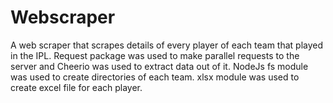 # Webscraper
A web scraper that scrapes details of every player of each team that played in the IPL.
Request package was used to make parallel requests to the server and Cheerio was used to extract data out of it.
NodeJs fs module was used to create directories of each team. 
xlsx module was used to create excel file for each player.
